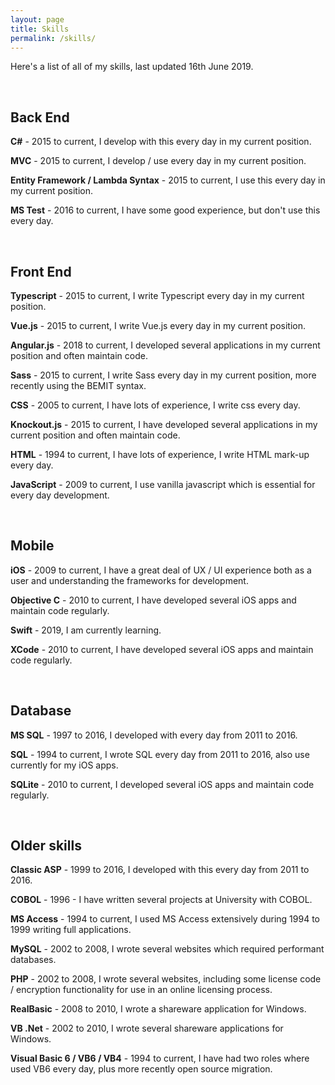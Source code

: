 ```yaml
---
layout: page
title: Skills
permalink: /skills/
---
```


Here's a list of all of my skills, last updated 16th June 2019.

<br/>

## Back End

**C#** - 2015 to current, I develop with this every day in my current position.

**MVC** - 2015 to current, I develop / use every day in my current position.

**Entity Framework  / Lambda Syntax** - 2015 to current, I use this every day in my current position.

**MS Test** - 2016 to current, I have some good experience, but don't use this every day.

<br/>

## Front End

**Typescript** - 2015 to current, I write Typescript every day in my current position.

**Vue.js** - 2015 to current, I write Vue.js every day in my current position.

**Angular.js** - 2018 to current, I developed several applications in my current position  and often maintain code.

**Sass** - 2015 to current, I write Sass every day in my current position, more recently using the BEMIT syntax.

**CSS** - 2005 to current, I have lots of experience, I write css every day.

**Knockout.js** - 2015 to current, I have developed several applications in my current position and often maintain code.

**HTML** - 1994 to current, I have lots of experience, I write HTML mark-up every day.

**JavaScript** - 2009 to current, I use vanilla javascript which is essential for every day development.

<br/>

## Mobile

**iOS** - 2009 to current, I have a great deal of UX / UI experience both as a user and understanding the frameworks for development.

**Objective C** - 2010 to current, I have developed several iOS apps and maintain code regularly.

**Swift** - 2019, I am currently learning.

**XCode** - 2010 to current, I have developed several iOS apps and maintain code regularly.

<br/>

## Database

**MS SQL** - 1997 to 2016, I developed with every day from 2011 to 2016.

**SQL** - 1994 to current, I wrote SQL every day from 2011 to 2016, also use currently for my iOS apps.

**SQLite** - 2010 to current, I developed several iOS apps and maintain code regularly.

<br/>

## Older skills

**Classic ASP** - 1999 to 2016, I developed with this every day from 2011 to 2016.

**COBOL** - 1996 - I have written several projects at University with COBOL.

**MS Access** - 1994 to current, I used MS Access extensively during 1994 to 1999 writing full applications.

**MySQL** - 2002 to 2008, I wrote several websites which required performant databases.

**PHP** - 2002 to 2008, I wrote several websites, including some license code / encryption functionality for use in an online licensing process.

**RealBasic** - 2008 to 2010, I wrote a shareware application for Windows.

**VB .Net** - 2002 to 2010, I wrote several shareware applications for Windows.

**Visual Basic 6 / VB6 / VB4** - 1994 to current, I have had two roles where used VB6 every day, plus more recently open source migration.